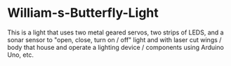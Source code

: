 # William-s-Butterfly-Light
This is a light that uses two metal geared servos, two strips of LEDS, and a sonar sensor to "open, close, turn on / off" light and with laser cut wings / body that house and operate a lighting device / components using Arduino Uno, etc.
